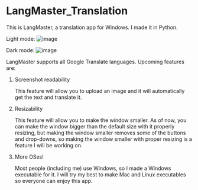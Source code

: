 # LangMaster_Translation
This is LangMaster, a translation app for Windows. I made it in Python.

Light mode:
![image](https://user-images.githubusercontent.com/76403763/216731760-b1e58305-20dc-4808-b15b-6b017de0e052.png)

Dark mode:
![image](https://user-images.githubusercontent.com/76403763/216731601-0401b189-e226-476b-9447-9f072abe917a.png)

LangMaster supports all Google Translate languages. Upcoming features are:
1. Screenshot readability

   This feature will allow you to upload an image and it will automatically get the text and translate it.
2. Resizability

   This feature will allow you to make the window smaller. As of now, you can make the window bigger than the default size with it properly resizing, but making the window smaller removes some of the buttons and drop-downs, so making the window smaller with proper resizing is a feature I will be working on.
3. More OSes!

   Most people (including me) use Windows, so I made a Windows executable for it. I will try my best to make Mac and Linux executables so everyone can enjoy this app.
